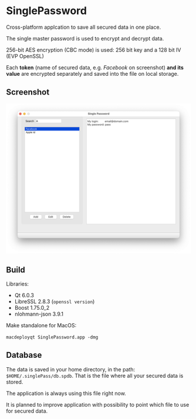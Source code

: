 # SinglePassword

Cross-platform applcation to save all secured data in one place.

The single master password is used to encrypt and decrypt data.

256-bit AES encryption (CBC mode) is used: 256 bit key and a 128 bit IV (EVP OpenSSL)

Each **token** (name of secured data, e.g. *Facebook* on screenshot) **and its value** are encrypted separately and saved into the file on local storage.

## Screenshot

![alt text](screen.png?raw=true)

## Build

Libraries:

- Qt 6.0.3
- LibreSSL 2.8.3 (`openssl version`)
- Boost 1.75.0_2
- nlohmann-json 3.9.1 

Make standalone for MacOS:

`macdeployqt SinglePassword.app -dmg`

## Database
The data is saved in your home directory, in the path: `$HOME/.singlePass/db.spdb`.
That is the file where all your secured data is stored.

The application is always using this file right now.

It is planned to improve application with possibility to point which file to use for secured data.
